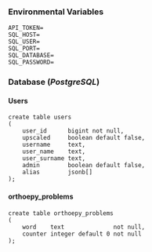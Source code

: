 ### Environmental Variables
```
API_TOKEN=
SQL_HOST=
SQL_USER=
SQL_PORT=
SQL_DATABASE=
SQL_PASSWORD=
```

### Database (_PostgreSQL_)
#### Users
```
create table users
(
    user_id      bigint not null,
    upscaled     boolean default false,
    username     text,
    user_name    text,
    user_surname text,
    admin        boolean default false,
    alias        jsonb[]
);
```
#### orthoepy_problems
```
create table orthoepy_problems
(
    word    text              not null,
    counter integer default 0 not null
);
```